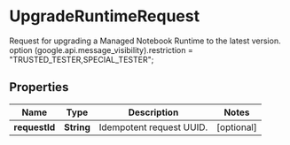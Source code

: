 

# UpgradeRuntimeRequest

Request for upgrading a Managed Notebook Runtime to the latest version. option (google.api.message_visibility).restriction = \"TRUSTED_TESTER,SPECIAL_TESTER\";

## Properties

| Name | Type | Description | Notes |
|------------ | ------------- | ------------- | -------------|
|**requestId** | **String** | Idempotent request UUID. |  [optional] |



